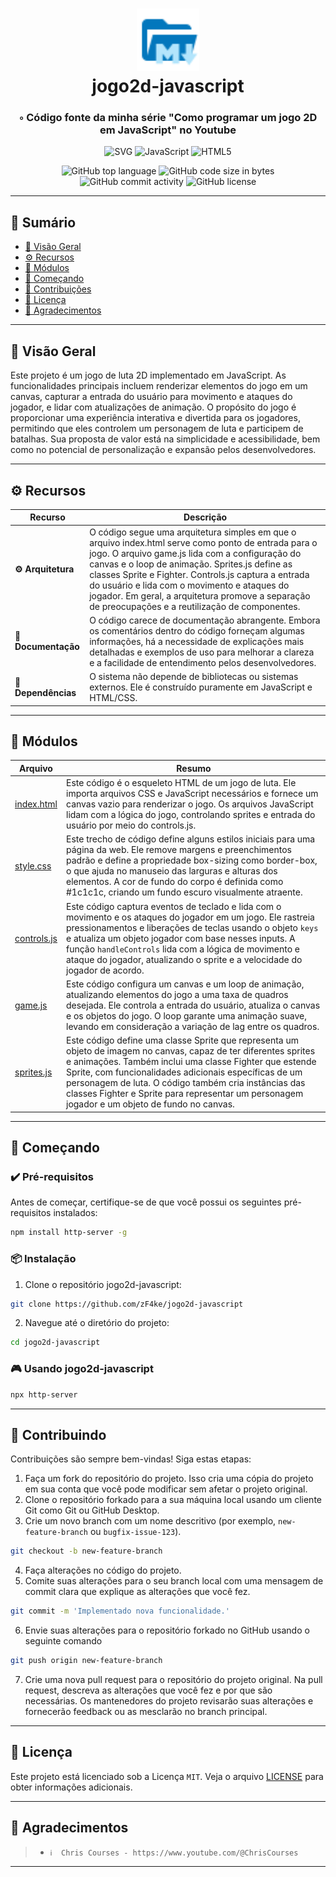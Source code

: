 <div align="center">
<h1 align="center">
<img src="https://raw.githubusercontent.com/PKief/vscode-material-icon-theme/ec559a9f6bfd399b82bb44393651661b08aaf7ba/icons/folder-markdown-open.svg" width="100" />
<br>jogo2d-javascript
</h1>
<h3>◦ Código fonte da minha série "Como programar um jogo 2D em JavaScript" no Youtube</h3>

<p align="center">
<img src="https://img.shields.io/badge/SVG-FFB13B.svg?style&logo=SVG&logoColor=black" alt="SVG" />
<img src="https://img.shields.io/badge/JavaScript-F7DF1E.svg?style&logo=JavaScript&logoColor=black" alt="JavaScript" />
<img src="https://img.shields.io/badge/HTML5-E34F26.svg?style&logo=HTML5&logoColor=white" alt="HTML5" />
</p>
<img src="https://img.shields.io/github/languages/top/zF4ke/jogo2d-javascript?style&color=5D6D7E" alt="GitHub top language" />
<img src="https://img.shields.io/github/languages/code-size/zF4ke/jogo2d-javascript?style&color=5D6D7E" alt="GitHub code size in bytes" />
<img src="https://img.shields.io/github/commit-activity/m/zF4ke/jogo2d-javascript?style&color=5D6D7E" alt="GitHub commit activity" />
<img src="https://img.shields.io/github/license/zF4ke/jogo2d-javascript?style&color=5D6D7E" alt="GitHub license" />
</div>

---

## 📒 Sumário
- [📍 Visão Geral](#-visão-geral)
- [⚙️ Recursos](#-recursos)
- [🧩 Módulos](#módulos)
- [🚀 Começando](#-começando)
- [🤝 Contribuições](#-contribuições)
- [📄 Licença](#-licença)
- [👏 Agradecimentos](#-agradecimentos)

---


## 📍 Visão Geral

Este projeto é um jogo de luta 2D implementado em JavaScript. As funcionalidades principais incluem renderizar elementos do jogo em um canvas, capturar a entrada do usuário para movimento e ataques do jogador, e lidar com atualizações de animação. O propósito do jogo é proporcionar uma experiência interativa e divertida para os jogadores, permitindo que eles controlem um personagem de luta e participem de batalhas. Sua proposta de valor está na simplicidade e acessibilidade, bem como no potencial de personalização e expansão pelos desenvolvedores.

---

## ⚙️ Recursos

| Recurso                | Descrição                           |
| ---------------------- | ------------------------------------- |
| **⚙️ Arquitetura**     | O código segue uma arquitetura simples em que o arquivo index.html serve como ponto de entrada para o jogo. O arquivo game.js lida com a configuração do canvas e o loop de animação. Sprites.js define as classes Sprite e Fighter. Controls.js captura a entrada do usuário e lida com o movimento e ataques do jogador. Em geral, a arquitetura promove a separação de preocupações e a reutilização de componentes.   |
| **📖 Documentação**   | O código carece de documentação abrangente. Embora os comentários dentro do código forneçam algumas informações, há a necessidade de explicações mais detalhadas e exemplos de uso para melhorar a clareza e a facilidade de entendimento pelos desenvolvedores.      |
| **🔗 Dependências**    | O sistema não depende de bibliotecas ou sistemas externos. Ele é construído puramente em JavaScript e HTML/CSS.    |



---

## 🧩 Módulos


| Arquivo                                                                               | Resumo                                                                                                                                                                                                                                                                                                                                                                                        |
| ---                                                                                | ---                                                                                                                                                                                                                                                                                                                                                                                            |
| [index.html](https://github.com/zF4ke/jogo2d-javascript/blob/main/index.html)      | Este código é o esqueleto HTML de um jogo de luta. Ele importa arquivos CSS e JavaScript necessários e fornece um canvas vazio para renderizar o jogo. Os arquivos JavaScript lidam com a lógica do jogo, controlando sprites e entrada do usuário por meio do controls.js.                                                                                                                                             |
| [style.css](https://github.com/zF4ke/jogo2d-javascript/blob/main/style.css)        | Este trecho de código define alguns estilos iniciais para uma página da web. Ele remove margens e preenchimentos padrão e define a propriedade box-sizing como border-box, o que ajuda no manuseio das larguras e alturas dos elementos. A cor de fundo do corpo é definida como #1c1c1c, criando um fundo escuro visualmente atraente.                                                                              |
| [controls.js](https://github.com/zF4ke/jogo2d-javascript/blob/main/js\controls.js) | Este código captura eventos de teclado e lida com o movimento e os ataques do jogador em um jogo. Ele rastreia pressionamentos e liberações de teclas usando o objeto `keys` e atualiza um objeto jogador com base nesses inputs. A função `handleControls` lida com a lógica de movimento e ataque do jogador, atualizando o sprite e a velocidade do jogador de acordo.                                                            |
| [game.js](https://github.com/zF4ke/jogo2d-javascript/blob/main/js\game.js)         | Este código configura um canvas e um loop de animação, atualizando elementos do jogo a uma taxa de quadros desejada. Ele controla a entrada do usuário, atualiza o canvas e os objetos do jogo. O loop garante uma animação suave, levando em consideração a variação de lag entre os quadros.                                                                                                                                         |
| [sprites.js](https://github.com/zF4ke/jogo2d-javascript/blob/main/js\sprites.js)   | Este código define uma classe Sprite que representa um objeto de imagem no canvas, capaz de ter diferentes sprites e animações. Também inclui uma classe Fighter que estende Sprite, com funcionalidades adicionais específicas de um personagem de luta. O código também cria instâncias das classes Fighter e Sprite para representar um personagem jogador e um objeto de fundo no canvas. |


---

## 🚀 Começando

### ✔️ Pré-requisitos

Antes de começar, certifique-se de que você possui os seguintes pré-requisitos instalados:
```sh
npm install http-server -g
```

### 📦 Instalação

1. Clone o repositório jogo2d-javascript:
```sh
git clone https://github.com/zF4ke/jogo2d-javascript
```

2. Navegue até o diretório do projeto:
```sh
cd jogo2d-javascript
```

### 🎮 Usando jogo2d-javascript

```sh
npx http-server
```

---

## 🤝 Contribuindo

Contribuições são sempre bem-vindas! Siga estas etapas:

1. Faça um fork do repositório do projeto. Isso cria uma cópia do projeto em sua conta que você pode modificar sem afetar o projeto original.
2. Clone o repositório forkado para a sua máquina local usando um cliente Git como Git ou GitHub Desktop.
3. Crie um novo branch com um nome descritivo (por exemplo, `new-feature-branch` ou `bugfix-issue-123`).
```sh
git checkout -b new-feature-branch
```
4. Faça alterações no código do projeto.
5. Comite suas alterações para o seu branch local com uma mensagem de commit clara que explique as alterações que você fez.
```sh
git commit -m 'Implementado nova funcionalidade.'
```
6. Envie suas alterações para o repositório forkado no GitHub usando o seguinte comando
```sh
git push origin new-feature-branch
```
7. Crie uma nova pull request para o repositório do projeto original. Na pull request, descreva as alterações que você fez e por que são necessárias.
Os mantenedores do projeto revisarão suas alterações e fornecerão feedback ou as mesclarão no branch principal.

---

## 📄 Licença

Este projeto está licenciado sob a Licença `MIT`. Veja o arquivo [LICENSE](https://github.com/zF4ke/jogo2d-javascript/blob/main/LICENSE) para obter informações adicionais.

---

## 👏 Agradecimentos

> - `ℹ️  Chris Courses - https://www.youtube.com/@ChrisCourses`

---
